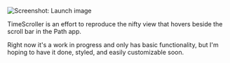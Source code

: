 ![Screenshot: Launch image](https://github.com/Nitewriter/Breaker-iOS/raw/master/screenshot.png)

TimeScroller is an effort to reproduce the nifty view that hovers beside the scroll bar in the Path app. 

Right now it's a work in progress and only has basic functionality, but I'm hoping to have it done, styled, and easily customizable soon.  
